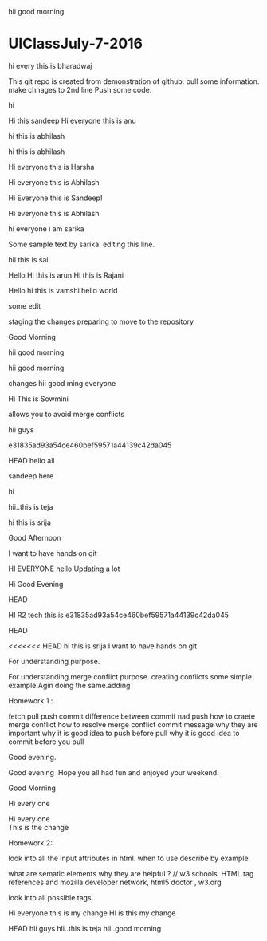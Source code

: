 

hii good morning


# UIClassJuly-7-2016


hi every this is bharadwaj

This git repo is created from demonstration of github. pull some information. make chnages to 2nd line
Push some code.


hi

Hi this sandeep
Hi everyone this is anu

hi this is abhilash


hi this is abhilash


Hi everyone this is Harsha


Hi everyone this is Abhilash


Hi Everyone this is Sandeep!

Hi everyone this is Abhilash


hi everyone i am sarika

Some sample text by sarika. editing this line.

hii this is sai


Hello
Hi this is arun
Hi this is Rajani

Hello 
hi this is vamshi
hello world




some edit




staging the changes preparing to move to the repository


Good Morning    

hii good morning


hii good morning

changes
hii good ming everyone

Hi This is Sowmini


allows you to avoid merge conflicts 

hii guys



e31835ad93a54ce460bef59571a44139c42da045

 

HEAD
hello all

 
sandeep here

hi

hii..this is teja




hi this is srija

Good Afternoon

I want to have hands on git

HI EVERYONE
hello 
Updating a lot


Hi Good Evening 

 HEAD

HI R2 tech this is 
e31835ad93a54ce460bef59571a44139c42da045

HEAD

<<<<<<< HEAD
hi this is srija
I want to have hands on git


For understanding purpose.

For understanding merge conflict purpose. creating conflicts some simple example.Agin doing the same.adding


Homework 1 :

fetch
pull
push 
commit 
difference between commit nad push 
how to craete merge conflict
how to resolve merge conflict
commit message why they are important
why it is good idea to push before pull
why  it is good idea to commit before you pull


Good evening.


Good evening .Hope you all had fun and enjoyed your weekend.

Good Morning 

Hi every one

Hi every one	
This is the change


Homework 2:

 look into all the input attributes in html. when to use describe by example.

 what are sematic elements why they are helpful ? // w3  schools. HTML tag references and mozilla developer network, html5 doctor , w3.org

 look into all possible tags.

Hi everyone this is my change
HI is this my change

 HEAD
hii guys
hii..this is teja
hii..good morning
